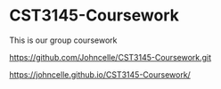 # CST3145-Coursework
This is our group coursework

https://github.com/Johncelle/CST3145-Coursework.git

https://johncelle.github.io/CST3145-Coursework/
